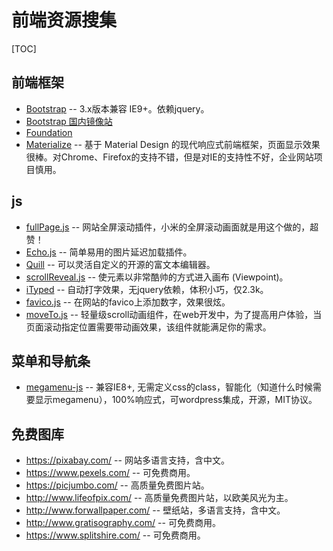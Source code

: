 # 前端资源搜集

[TOC]

## 前端框架

* [Bootstrap](http://getbootstrap.com) -- 3.x版本兼容 IE9+。依赖jquery。
* [Bootstrap 国内镜像站](http://bootcss.com)
* [Foundation](http://foundation.zurb.com/)
* [Materialize](http://materializecss.com) -- 基于 Material Design 的现代响应式前端框架，页面显示效果很棒。对Chrome、Firefox的支持不错，但是对IE的支持性不好，企业网站项目慎用。

## js

* [fullPage.js](https://github.com/alvarotrigo/fullPage.js) -- 网站全屏滚动插件，小米的全屏滚动画面就是用这个做的，超赞！
* [Echo.js](https://github.com/toddmotto/echo) -- 简单易用的图片延迟加载插件。
* [Quill](https://github.com/quilljs/quill/) -- 可以灵活自定义的开源的富文本编辑器。
* [scrollReveal.js](https://github.com/jlmakes/scrollreveal) -- 使元素以非常酷帅的方式进入画布 (Viewpoint)。
* [iTyped](https://github.com/luisvinicius167/ityped) -- 自动打字效果，无jquery依赖，体积小巧，仅2.3k。
* [favico.js](https://github.com/ejci/favico.js) -- 在网站的favico上添加数字，效果很炫。
* [moveTo.js](https://github.com/hsnaydd/moveTo) -- 轻量级scroll动画组件，在web开发中，为了提高用户体验，当页面滚动指定位置需要带动画效果，该组件就能满足你的需求。

## 菜单和导航条

* [megamenu-js](https://github.com/marioloncarek/megamenu-js) -- 兼容IE8+, 无需定义css的class，智能化（知道什么时候需要显示megamenu），100%响应式，可wordpress集成，开源，MIT协议。

## 免费图库

* <https://pixabay.com/> -- 网站多语言支持，含中文。
* <https://www.pexels.com/> -- 可免费商用。
* <https://picjumbo.com/> -- 高质量免费图片站。
* <http://www.lifeofpix.com/> -- 高质量免费图片站，以欧美风光为主。
* <http://www.forwallpaper.com/> -- 壁纸站，多语言支持，含中文。
* <http://www.gratisography.com/> -- 可免费商用。
* <https://www.splitshire.com/> -- 可免费商用。
